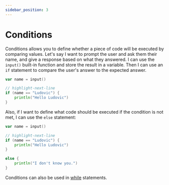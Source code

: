 ```yaml
---
sidebar_position: 3
---
```


# Conditions

Conditions allows you to define whether a piece of code will be executed by comparing values.
Let's say I want to prompt the user and ask them their name, and give a response based on what they answered. 
I can use the `input()` built-in function and store the result in a variable. Then I can use an `if` statement
to compare the user's answer to the expected answer.

```go title="myProgram.ri"
var name = input()

// highlight-next-line
if (name == "Ludovic") {
    println("Hello Ludovic")
}
```

Also, if I want to define what code should be executed if the condition is not met, I can use the `else` statement:

```go title="myProgram.ri"
var name = input()

// highlight-next-line
if (name == "Ludovic") {
    println("Hello Ludovic")
}

else {
    println("I don't know you.")
}
```

Conditions can also be used in [while](#while-statement) statements.